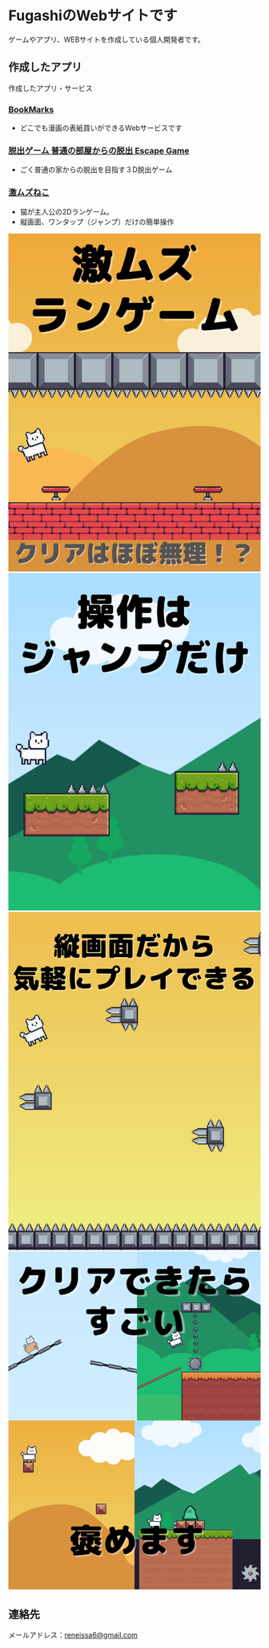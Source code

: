 # FugashiのWebサイトです

ゲームやアプリ、WEBサイトを作成している個人開発者です。

## 作成したアプリ

作成したアプリ・サービス

### [BookMarks](https://book-marks-net.herokuapp.com/)

- どこでも漫画の表紙買いができるWebサービスです

### [脱出ゲーム 普通の部屋からの脱出 Escape Game](https://apps.apple.com/app/id1660748414)

- ごく普通の家からの脱出を目指す３D脱出ゲーム

### [激ムズねこ](https://apps.apple.com/us/app/%E6%BF%80%E3%83%A0%E3%82%BA%E3%81%AD%E3%81%93/id1671800808)

- 猫が主人公の2Dランゲーム。
- 縦画面、ワンタップ（ジャンプ）だけの簡単操作

![My helpful screenshot](https://raw.githubusercontent.com/stogashi146/stogashi146.github.io/main/images/GekimuzuNeko/ss01.png)![My helpful screenshot](https://raw.githubusercontent.com/stogashi146/stogashi146.github.io/main/images/GekimuzuNeko/ss02.png)![My helpful screenshot](https://raw.githubusercontent.com/stogashi146/stogashi146.github.io/main/images/GekimuzuNeko/ss03.png)![My helpful screenshot](https://raw.githubusercontent.com/stogashi146/stogashi146.github.io/main/images/GekimuzuNeko/ss04.png)


## 連絡先

メールアドレス：reneissa6@gmail.com
